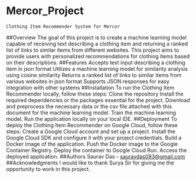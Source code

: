 # Mercor_Project
    Clothing Item Recommender System for Mercor
##Overview
    The goal of this project is to create a machine learning model capable of receiving text describing a clothing item and returning a         ranked list of links to similar items from different websites. This project aims to provide users with personalized recommendations for     clothing items based on their descriptions.
##Features
    Accepts text input describing a clothing item in json format
    Utilizes a machine learning model for similarity analysis using cosine similarity
    Returns a ranked list of links to similar items from various websites in json format
    Supports JSON responses for easy integration with other systems
##Installation
    To run the Clothing Item Recommender locally, follow these steps:
    Clone the repository
    Install the required dependencies or the packages essential for the project.
    Download and preprocess the necessary data or the csv file attached with this document for the machine learning model.
    Train the machine learning model.
    Run the application locally on your local IDE.
##Deployment
    To deploy the Clothing Item Recommender on Google Cloud, follow these steps:
    Create a Google Cloud account and set up a project.
    Install the Google Cloud SDK and configure it with your project credentials.
    Build a Docker image of the application.
    Push the Docker image to the Google Container Registry.
    Deploy the container to Google Cloud Run.
    Access the deployed application.
##Authors
    Saurav Das - sauravdas093@gmail.com
##Acknowledgments
    I would like to thank Surya Sir for giving me the opportunity to work in this project.

